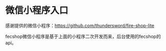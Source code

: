 # 微信小程序入口

感谢提供的微信小程序：https://github.com/thundersword/fire-shop-lite

fecshop微信小程序是基于上面的小程序二次开发而来，后台使用的fecshop的api。











